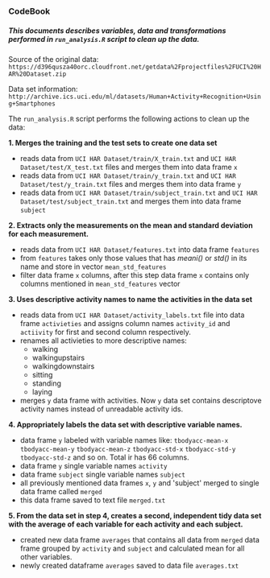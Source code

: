 ### CodeBook

##### This documents describes variables, data and transformations performed in `run_analysis.R` script to clean up the data.


Source of the original data: `https://d396qusza40orc.cloudfront.net/getdata%2Fprojectfiles%2FUCI%20HAR%20Dataset.zip`

Data set information: `http://archive.ics.uci.edu/ml/datasets/Human+Activity+Recognition+Using+Smartphones`

The `run_analysis.R` script performs the following actions to clean up the data:

 **1. Merges the training and the test sets to create one data set**
  
  - reads data from `UCI HAR Dataset/train/X_train.txt` and `UCI HAR Dataset/test/X_test.txt` files and merges them into data frame `x`
  - reads data from `UCI HAR Dataset/train/y_train.txt` and `UCI HAR Dataset/test/y_train.txt` files and merges them into data frame `y`
  - reads data from `UCI HAR Dataset/train/subject_train.txt` and `UCI HAR Dataset/test/subject_train.txt` and merges them into data frame `subject`
 
**2. Extracts only the measurements on the mean and standard deviation for each measurement.**
  
  - reads data from `UCI HAR Dataset/features.txt` into data frame `features`
  - from `features` takes only those values that has *meani()* or *std()* in its name and store in vector `mean_std_features`
  - filter data frame `x` columns, after this step data frame `x` contains only columns mentioned in `mean_std_features` vector
  
**3. Uses descriptive activity names to name the activities in the data set**
  
  - reads data from `UCI HAR Dataset/activity_labels.txt` file into data frame `activieties` and assigns column names `activity_id` and `actiivity` for first and second column respectively.
  - renames all activieties to more descriptive names:
    - walking
    - walkingupstairs
    - walkingdownstairs
    - sitting
    - standing
    - laying
  - merges `y` data frame with activities. Now `y` data set contains descriptove activity names instead of unreadable activity ids.

**4. Appropriately labels the data set with descriptive variable names.**
  - data frame `y` labeled with variable names like: `tbodyacc-mean-x` `tbodyacc-mean-y` `tbodyacc-mean-z` `tbodyacc-std-x` `tbodyacc-std-y` `tbodyacc-std-z` and so on. Total ir has 66 columns.
  - data frame `y` single variable names `activity`
  - data frame `subject` single variable names `subject`
  - all previously mentioned data frames `x`, `y` and 'subject' merged to single data frame called `merged`
  - this data frame saved to text file `merged.txt`
  
**5. From the data set in step 4, creates a second, independent tidy data set with the average of each variable for each activity and each subject.**
  - created new data frame `averages` that contains all data from `merged` data frame grouped by `activity` and `subject` and calculated mean for all other variables.
  - newly created dataframe `averages` saved to data file `averages.txt`


